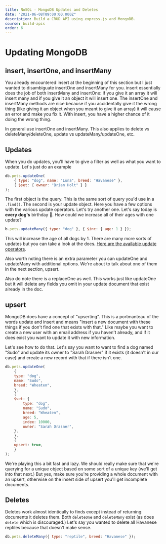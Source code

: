 ```yaml
---
title: NoSQL - MongoDB Updates and Deletes
date: "2021-06-08T09:00:00.000Z"
description: Build a CRUD API using express.js and MongoDB.
course: build-apis
order: 6
---
```


# Updating MongoDB

## insert, insertOne, and insertMany

You already encountered insert at the beginning of this section but I just wanted to disambiguate insertOne and insertMany for you. insert essentially does the job of both insertMany and insertOne: if you give it an array it will insert many and if you give it an object it will insert one. The insertOne and insertMany methods are nice because if you accidentally give it the wrong thing (like giving it an object when you meant to give it an array) it will cause an error and make you fix it. With insert, you have a higher chance of it doing the wrong thing.

In general use insertOne and insertMany. This also applies to delete vs deleteMany/deleteOne, update vs updateMany/updateOne, etc.

## Updates

When you do updates, you'll have to give a filter as well as what you want to update. Let's just do an example

```js
db.pets.updateOne(
    { type: "dog", name: "Luna", breed: "Havanese" },
    { $set: { owner: "Brian Holt" } }
);
```

The first object is the query. This is the same sort of query you'd use in a `.find()`. The second is your update object. Here you have a few options with the various update operators. Let's try another one. Let's say today is **every dog's** birthday 🎂. How could we increase all of their ages with one update?

```js
b.pets.updateMany({ type: "dog" }, { $inc: { age: 1 } });
```

This will increase the age of all dogs by 1. There are many more sorts of updates but you can take a look at the docs. [Here are the available update operators](https://docs.mongodb.com/manual/reference/operator/update/#id1).

Also worth noting there is an extra parameter you can updateOne and updateMany with additional options. We're about to talk about one of them in the next section, upsert.

Also do note there is a replaceOne as well. This works just like updateOne but it will delete any fields you omit in your update document that exist already in the doc.

## upsert

MongoDB does have a concept of "upserting". This is a portmanteau of the words update and insert and means "insert a new document with these things if you don't find one that exists with that." Like maybe you want to create a new user with an email address if you haven't already, and if it does exist you want to update it with new information.

Let's see how to do that. Let's say you want to want to find a dog named "Sudo" and update its owner to "Sarah Drasner" if it exists (it doesn't in our case) and create a new record with that if there isn't one.

```js
db.pets.updateOne(
    {
    type: "dog",
    name: "Sudo",
    breed: "Wheaten",
    },
    {
    $set: {
        type: "dog",
        name: "Sudo",
        breed: "Wheaten",
        age: 5,
        index: 10000,
        owner: "Sarah Drasner",
    },
    },
    {
    upsert: true,
    }
);
```
We're playing this a bit fast and lazy. We should really make sure that we're querying for a unique object based on some sort of a unique key (we'll get into that next.) But yes, make sure you're providing a whole document with an upsert, otherwise on the insert side of upsert you'll get incomplete documents.

## Deletes

Deletes work almost identically to finds except instead of returning documents it deletes them. Both `deleteOne` and `deleteMany` exist (as does `delete` which is discouraged.) Let's say you wanted to delete all Havanese reptiles because that doesn't make sense.

```js
db.pets.deleteMany({ type: "reptile", breed: "Havanese" });
```
